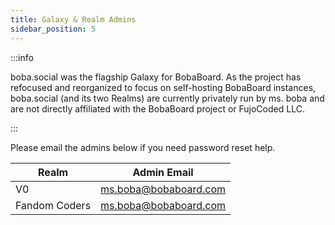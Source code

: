 ```yaml
---
title: Galaxy & Realm Admins
sidebar_position: 5
---
```


:::info

boba.social was the flagship Galaxy for BobaBoard. As the project has refocused
and reorganized to focus on self-hosting BobaBoard instances, boba.social (and
its two Realms) are currently privately run by ms. boba and are not directly
affiliated with the BobaBoard project or FujoCoded LLC.

:::

Please email the admins below if you need password reset help.

| Realm         | Admin Email                                           |
| ------------- | ----------------------------------------------------- |
| V0            | [ms.boba@bobaboard.com](mailto:ms.boba@bobaboard.com) |
| Fandom Coders | [ms.boba@bobaboard.com](mailto:ms.boba@bobaboard.com) |

